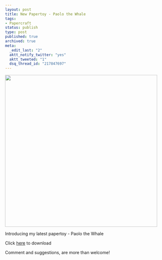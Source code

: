 ```yaml
---
layout: post
title: New Papertoy - Paolo the Whale
tags:
- Papercraft
status: publish
type: post
published: true
archived: true
meta:
  _edit_last: "2"
  aktt_notify_twitter: "yes"
  aktt_tweeted: "1"
  dsq_thread_id: "217847697"
---
```

<p class="alignc"><a href="http://www.craig-russell.co.uk/papertoys/paolo-the-whale/"><img class="aligncenter size-full wp-image-342" title="paolo-the-whale" src="http://www.craig-russell.co.uk/wp-content/uploads/2010/02/paolo_whale.jpg" alt="" width="500" height="500" /></a></p>
Introducing my latest papertoy - Paolo the Whale

Click <a href="http://www.craig-russell.co.uk/papertoy/">here</a> to download

Comment and suggestions, are more than welcome!
